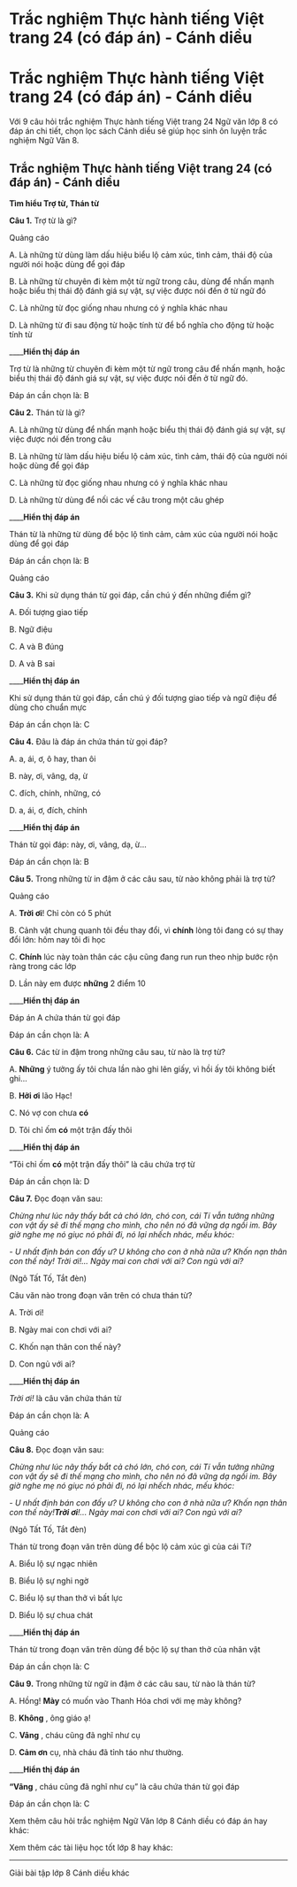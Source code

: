 # Trắc nghiệm Thực hành tiếng Việt trang 24 (có đáp án) - Cánh diều

# Trắc nghiệm Thực hành tiếng Việt trang 24 (có đáp án) - Cánh diều

Với 9 câu hỏi trắc nghiệm Thực hành tiếng Việt trang 24 Ngữ văn lớp 8 có đáp án chi tiết, chọn lọc sách Cánh diều sẽ giúp học sinh ôn luyện trắc nghiệm Ngữ Văn 8.

## Trắc nghiệm Thực hành tiếng Việt trang 24 (có đáp án) - Cánh diều

**Tìm hiểu Trợ từ, Thán từ**

**Câu 1.** Trợ từ là gì?

Quảng cáo

A. Là những từ dùng làm dấu hiệu biểu lộ cảm xúc, tình cảm, thái độ của người nói hoặc dùng để gọi đáp

B. Là những từ chuyên đi kèm một từ ngữ trong câu, dùng để nhấn mạnh hoặc biểu thị thái độ đánh giá sự vật, sự việc được nói đến ở từ ngữ đó

C. Là những từ đọc giống nhau nhưng có ý nghĩa khác nhau

D. Là những từ đi sau động từ hoặc tính từ để bổ nghĩa cho động từ hoặc tính từ

____**Hiển thị đáp án**

Trợ từ là những từ chuyên đi kèm một từ ngữ trong câu để nhấn mạnh, hoặc biểu thị thái độ đánh giá sự vật, sự việc được nói đến ở từ ngữ đó.

Đáp án cần chọn là: B

**Câu 2.** Thán từ là gì?

A. Là những từ dùng để nhấn mạnh hoặc biểu thị thái độ đánh giá sự vật, sự việc được nói đến trong câu

B. Là những từ làm dấu hiệu biểu lộ cảm xúc, tình cảm, thái độ của người nói hoặc dùng để gọi đáp

C. Là những từ đọc giống nhau nhưng có ý nghĩa khác nhau

D. Là những từ dùng để nối các vế câu trong một câu ghép

____**Hiển thị đáp án**

Thán từ là những từ dùng để bộc lộ tình cảm, cảm xúc của người nói hoặc dùng để gọi đáp

Đáp án cần chọn là: B

Quảng cáo

**Câu 3.** Khi sử dụng thán từ gọi đáp, cần chú ý đến những điểm gì?

A. Đối tượng giao tiếp

B. Ngữ điệu

C. A và B đúng

D. A và B sai

____**Hiển thị đáp án**

Khi sử dụng thán từ gọi đáp, cần chú ý đối tượng giao tiếp và ngữ điệu để dùng cho chuẩn mực

Đáp án cần chọn là: C

**Câu 4.** Đâu là đáp án chứa thán từ gọi đáp?

A. a, ái, ơ, ô hay, than ôi

B. này, ơi, vâng, dạ, ừ

C. đích, chính, những, có

D. a, ái, ơ, đích, chính

____**Hiển thị đáp án**

Thán từ gọi đáp: này, ơi, vâng, dạ, ừ…

Đáp án cần chọn là: B

**Câu 5.** Trong những từ in đậm ở các câu sau, từ nào không phải là trợ từ?

Quảng cáo

A. **Trời ơi**! Chỉ còn có 5 phút

B. Cảnh vật chung quanh tôi đều thay đổi, vì **chính** lòng tôi đang có sự thay đổi lớn: hôm nay tôi đi học

C. **Chính** lúc này toàn thân các cậu cũng đang run run theo nhịp bước rộn ràng trong các lớp

D. Lần này em được **những** 2 điểm 10

____**Hiển thị đáp án**

Đáp án A chứa thán từ gọi đáp

Đáp án cần chọn là: A

**Câu 6.** Các từ in đậm trong những câu sau, từ nào là trợ từ?

A. **Những** ý tưởng ấy tôi chưa lần nào ghi lên giấy, vì hồi ấy tôi không biết ghi…

B. **Hỡi ơi** lão Hạc!

C. Nó vợ con chưa **có**

D. Tôi chỉ ốm **có** một trận đấy thôi

____**Hiển thị đáp án**

“Tôi chỉ ốm **có** một trận đấy thôi” là câu chứa trợ từ

Đáp án cần chọn là: D

**Câu 7.** Đọc đoạn văn sau:

_Chừng như lúc nãy thấy bắt cả chó lớn, chó con, cái Tí vẫn tưởng những con vật ấy sẽ đi thế mạng cho mình, cho nên nó đã vững dạ ngồi im. Bây giờ nghe mẹ nó giục nó phải đi, nó lại nhếch nhác, mếu khóc:_

_\- U nhất định bán con đấy ư? U không cho con ở nhà nữa ư? Khốn nạn thân con thế này! Trời ơi!... Ngày mai con chơi với ai? Con ngủ với ai?_

(Ngô Tất Tố, Tắt đèn)

Câu văn nào trong đoạn văn trên có chưa thán từ?

A. Trời ơi!

B. Ngày mai con chơi với ai?

C. Khốn nạn thân con thế này?

D. Con ngủ với ai?

____**Hiển thị đáp án**

_Trời ơi!_ là câu văn chứa thán từ

Đáp án cần chọn là: A

Quảng cáo

**Câu 8.** Đọc đoạn văn sau:

_Chừng như lúc nãy thấy bắt cả chó lớn, chó con, cái Tí vẫn tưởng những con vật ấy sẽ đi thế mạng cho mình, cho nên nó đã vững dạ ngồi im. Bây giờ nghe mẹ nó giục nó phải đi, nó lại nhếch nhác, mếu khóc:_

_\- U nhất định bán con đấy ư? U không cho con ở nhà nữa ư? Khốn nạn thân con thế này!**Trời ơi**!... Ngày mai con chơi với ai? Con ngủ với ai?_

(Ngô Tất Tố, Tắt đèn)

Thán từ trong đoạn văn trên dùng để bộc lộ cảm xúc gì của cái Tí?

A. Biểu lộ sự ngạc nhiên

B. Biểu lộ sự nghi ngờ

C. Biểu lộ sự than thở vì bất lực

D. Biểu lộ sự chua chát

____**Hiển thị đáp án**

Thán từ trong đoạn văn trên dùng để bộc lộ sự than thở của nhân vật

Đáp án cần chọn là: C

**Câu 9.** Trong những từ ngữ in đậm ở các câu sau, từ nào là thán từ?

A. Hồng! **Mày** có muốn vào Thanh Hóa chơi với mẹ mày không?

B. **Không** , ông giáo ạ!

C. **Vâng** , cháu cũng đã nghĩ như cụ

D. **Cảm ơn** cụ, nhà cháu đã tỉnh táo như thường.

____**Hiển thị đáp án**

**“Vâng** , cháu cũng đã nghĩ như cụ” là câu chứa thán từ gọi đáp

Đáp án cần chọn là: C

Xem thêm câu hỏi trắc nghiệm Ngữ Văn lớp 8 Cánh diều có đáp án hay khác:

Xem thêm các tài liệu học tốt lớp 8 hay khác:

* * *

Giải bài tập lớp 8 Cánh diều khác
